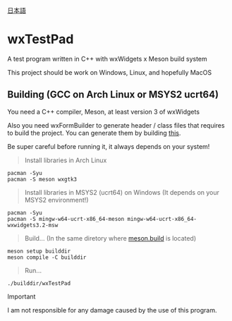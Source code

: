[日本語](/README_ja.md)
# wxTestPad

A test program written in C++ with wxWidgets x Meson build system

This project should be work on Windows, Linux, and hopefully MacOS

## Building (GCC on Arch Linux or MSYS2 ucrt64)

You need a C++ compiler, Meson, at least version 3 of wxWidgets

Also you need wxFormBuilder to generate header / class files that requires to build the project. You can generate them by building [this](/gui/buildergen/TpGUI.fbp).

Be super careful before running it, it always depends on your system!

> Install libraries in Arch Linux
```console
pacman -Syu
pacman -S meson wxgtk3
```

> Install libraries in MSYS2 (ucrt64) on Windows (It depends on your MSYS2 environment!)
```console
pacman -Syu
pacman -S mingw-w64-ucrt-x86_64-meson mingw-w64-ucrt-x86_64-wxwidgets3.2-msw
```

> Build... (In the same diretory where [meson.build](/meson.build) is located)
```console
meson setup builddir
meson compile -C builddir
```

> Run...
```console
./builddir/wxTestPad
```

> [!IMPORTANT]
> I am not responsible for any damage caused by the use of this program.

